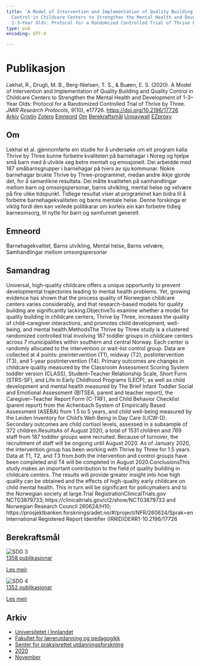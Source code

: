 ```yaml
---
title: 'A Model of Intervention and Implementation of Quality Building and Quality
  Control in Childcare Centers to Strengthen the Mental Health and Development of
  1-3–Year Olds: Protocol for a Randomized Controlled Trial of Thrive by Three'
type: pub
encoding: UTF-8

---
```

<h1>Publikasjon</h1>
<article id="csl-bib-container-TD5MYKEI" class="csl-bib-container">
  <div class="csl-bib-body"> <div class="csl-entry">Lekhal, R., Drugli, M. B., Berg-Nielsen, T. S., &#38; Buøen, E. S. (2020). A Model of Intervention and Implementation of Quality Building and Quality Control in Childcare Centers to Strengthen the Mental Health and Development of 1-3–Year Olds: Protocol for a Randomized Controlled Trial of Thrive by Three. <i>JMIR Research Protocols</i>, <i>9</i>(10), e17726. <a href="https://doi.org/10.2196/17726">https://doi.org/10.2196/17726</a></div> </div>
  <div class="csl-bib-buttons">
    <a href="#taxonomy-article-TD5MYKEI" alt="archive" class="csl-bib-button">Arkiv</a>
    <a href="https://app.cristin.no/results/show.jsf?id=1847839" alt="Cristin" class="csl-bib-button">Cristin</a>
    <a href="http://zotero.org/groups/5881554/items/TD5MYKEI" alt="Zotero" class="csl-bib-button">Zotero</a>
    <a href="#keywords-article-TD5MYKEI" alt="keywords" class="csl-bib-button">Emneord</a>
    <a href="#about-article-TD5MYKEI" alt="about_pub" class="csl-bib-button">Om</a>
    <a href="#sdg-article-TD5MYKEI" alt="sdg" class="csl-bib-button">Berekraftsmål</a>
    <a href="https://jmir.org/api/download?alt_name=resprot_v9i10e17726_app1.pdf&amp;filename=5b86e1ca8e53b0ce5e34fb34b26c43d3.pdf" alt="Unpaywall" class="csl-bib-button">Unpaywall</a>
    <a href="https://jmir.org/api/download?alt_name=resprot_v9i10e17726_app1.pdf&amp;filename=5b86e1ca8e53b0ce5e34fb34b26c43d3.pdf" alt="EZproxy" class="csl-bib-button">EZproxy</a>
  </div>
  <div id="csl-bib-meta-container-TD5MYKEI"></div>
</article>
<div id="csl-bib-meta-TD5MYKEI" class="csl-bib-meta">
  <article id="about-article-TD5MYKEI" class="about_pub-article">
    <h1>Om</h1>
    Lekhal et al. gjennomførte ein studie for å undersøke om eit program kalla Thrive by Three kunne forbetre kvaliteten på barnehagar i Noreg og hjelpe små barn med å utvikle seg betre mentalt og emosjonelt. Dei arbeidde med 187 småbarnsgrupper i barnehagar på tvers av sju kommunar. Nokre barnehagar brukte Thrive by Three-programmet, medan andre ikkje gjorde det, for å samanlikne resultata. Dei målte kvaliteten på samhandlingar mellom barn og omsorgspersonar, barns utvikling, mental helse og velvære på fire ulike tidspunkt. Tidlege resultat viser at programmet kan bidra til å forbetre barnehagekvaliteten og barns mentale helse. Denne forskinga er viktig fordi den kan veilede politikarar om korleis ein kan forbetre tidleg barneomsorg, til nytte for barn og samfunnet generelt.
  </article>
  <article id="keywords-article-TD5MYKEI" class="keywords-article">
    <h1>Emneord</h1>
    Barnehagekvalitet, Barns utvikling, Mental helse, Barns velvære, Samhandlingar mellom omsorgspersonar
  </article>
  <article id="abstract-article-TD5MYKEI" class="abstract-article">
    <h1>Samandrag</h1>
    Universal, high-quality childcare offers a unique opportunity to prevent developmental trajectories leading to mental health problems. Yet, growing evidence has shown that the process quality of Norwegian childcare centers varies considerably, and that research-based models for quality building are significantly lacking.ObjectiveTo examine whether a model for quality building in childcare centers, Thrive by Three, increases the quality of child–caregiver interactions, and promotes child development, well-being, and mental health.MethodsThe Thrive by Three study is a clustered randomized controlled trial involving 187 toddler groups in childcare centers across 7 municipalities within southern and central Norway. Each center is randomly allocated to the intervention or wait-list control group. Data are collected at 4 points: preintervention (T1), midway (T2), postintervention (T3), and 1-year postintervention (T4). Primary outcomes are changes in childcare quality measured by the Classroom Assessment Scoring System toddler version (CLASS), Student–Teacher Relationship Scale, Short Form (STRS-SF), and Life in Early Childhood Programs (LECP), as well as child development and mental health measured by The Brief Infant Toddler Social and Emotional Assessment (BITSEA, parent and teacher report), the Caregiver–Teacher Report Form (C-TRF), and Child Behavior Checklist (parent report) from the Achenbach System of Empirically Based Assessment (ASEBA) from 1.5 to 5 years, and child well-being measured by the Leiden Inventory for Child’s Well-Being in Day Care (LICW-D). Secondary outcomes are child cortisol levels, assessed in a subsample of 372 children.ResultsAs of August 2020, a total of 1531 children and 769 staff from 187 toddler groups were recruited. Because of turnover, the recruitment of staff will be ongoing until August 2020. As of January 2020, the intervention group has been working with Thrive by Three for 1.5 years. Data at T1, T2, and T3 from both the intervention and control groups have been completed and T4 will be completed in August 2020.ConclusionsThis study makes an important contribution to the field of quality building in childcare centers. The results will provide greater insight into how high quality can be obtained and the effects of high-quality early childcare on child mental health. This in turn will be significant for policymakers and to the Norwegian society at large.Trial RegistrationClinicalTrials.gov NCT03879733; https://clinicaltrials.gov/ct2/show/NCT03879733 and Norwegian Research Council 260624/H10; https://prosjektbanken.forskningsradet.no/#/project/NFR/260624/Sprak=enInternational Registered Report Identifier (IRRID)DERR1-10.2196/17726
  </article>
  <article id="sdg-article-TD5MYKEI" class="sdg-article">
    <h1>Berekraftsmål</h1>
    <div class="sdg-container"><div id="sdg3" class="sdg">
        <img src="{{< params subfolder >}}images/sdg/sdg03_nn.png" class="image" alt="SDG 3">
        <div class="sdg-overlay">
          <a href="{{< params subfolder >}}nn/archive/?sdg=3#archive" class="sdg-publication-count"><span>1358</span> publikasjonar</a>
          <p><a href="https://fn.no/om-fn/fns-baerekraftsmaal/god-helse-og-livskvalitet?lang=nno-NO" class="sdg-read-more">Les meir</a></p>
        </div>
      </div> <div id="sdg4" class="sdg">
        <img src="{{< params subfolder >}}images/sdg/sdg04_nn.png" class="image" alt="SDG 4">
        <div class="sdg-overlay">
          <a href="{{< params subfolder >}}nn/archive/?sdg=4#archive" class="sdg-publication-count"><span>1352</span> publikasjonar</a>
          <p><a href="https://fn.no/om-fn/fns-baerekraftsmaal/god-utdanning?lang=nno-NO" class="sdg-read-more">Les meir</a></p>
        </div>
      </div></div>
  </article>
  <article id="taxonomy-article-TD5MYKEI" class="taxonomy-article">
    <h1>Arkiv</h1>
    <ul>
      <li><a href="{{< params subfolder >}}nn/archive/?key=3DCRN523">Universitetet i Innlandet</a></li>
      <li><a href="{{< params subfolder >}}nn/archive/?key=WYNZA47F">Fakultet for lærerutdanning og pedagogikk</a></li>
      <li><a href="{{< params subfolder >}}nn/archive/?key=G3SEU2Z2">Senter for praksisrettet utdanningsforskning</a></li>
      <li><a href="{{< params subfolder >}}nn/archive/?key=44NWEDHM">2020</a></li>
      <li><a href="{{< params subfolder >}}nn/archive/?key=SRVIUULI">November</a></li>
    </ul>
  </article>
</div>
